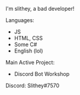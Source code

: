 I'm slithey, a bad developer!

Languages:
- JS
- HTML, CSS
- Some C#
- English (lol)

Main Active Project:
- Discord Bot Workshop 

Discord: 
Slithey#7570
